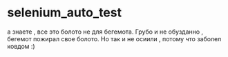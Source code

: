 # selenium_auto_test
а знаете , все это болото не для бегемота.
Грубо и не обузданно , бегемот пожирал свое болото.
Но так и не осиили , потому что заболел ковдом :) 
